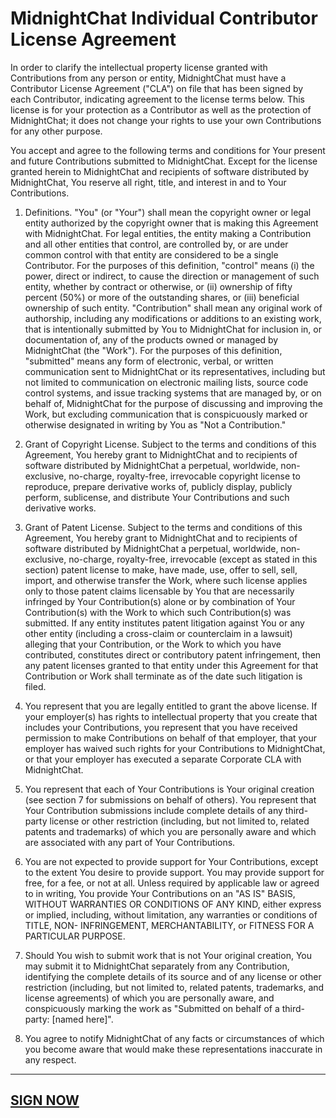 # MidnightChat Individual Contributor License Agreement

In order to clarify the intellectual property license granted with Contributions from any person or entity,
MidnightChat must have a Contributor License Agreement ("CLA") on file that has been signed by each Contributor,
indicating agreement to the license terms below. This license is for your protection as a Contributor as
well as the protection of MidnightChat; it does not change your rights to use your own Contributions for any
other purpose.

You accept and agree to the following terms and conditions for Your present and future Contributions
submitted to MidnightChat. Except for the license granted herein to MidnightChat and recipients of software distributed
by MidnightChat, You reserve all right, title, and interest in and to Your Contributions.

1. Definitions.
"You" (or "Your") shall mean the copyright owner or legal entity authorized by the copyright owner that is making this Agreement with MidnightChat. For legal entities, the entity making a Contribution and all other entities that control, are controlled by, or are under common control with that entity are considered to be a single Contributor. For the purposes of this definition, "control" means (i) the power, direct or indirect, to cause the direction or management of such entity, whether by contract or otherwise, or (ii) ownership of fifty percent (50%) or more of the outstanding shares, or (iii) beneficial ownership of such entity.
"Contribution" shall mean any original work of authorship, including any modifications or additions to an existing work, that is intentionally submitted by You to MidnightChat for inclusion in, or documentation of, any of the products owned or managed by MidnightChat (the "Work"). For the purposes of this definition, "submitted" means any form of electronic, verbal, or written communication sent to MidnightChat or its representatives, including but not limited to communication on electronic mailing lists, source code control systems, and issue tracking systems that are managed by, or on behalf of, MidnightChat for the purpose of discussing and improving the Work, but excluding communication that is conspicuously marked or otherwise designated in writing by You as "Not a Contribution."

2. Grant of Copyright License.
Subject to the terms and conditions of this Agreement, You hereby grant to MidnightChat and to recipients of software distributed by MidnightChat a perpetual, worldwide, non-exclusive, no-charge, royalty-free, irrevocable copyright license to reproduce, prepare derivative works of, publicly display, publicly perform, sublicense, and distribute Your Contributions and such derivative works.

3. Grant of Patent License.
Subject to the terms and conditions of this Agreement, You hereby grant to MidnightChat and to recipients of software distributed by MidnightChat a perpetual, worldwide, non-exclusive, no-charge, royalty-free, irrevocable (except as stated in this section) patent license to make, have made, use, offer to sell, sell, import, and otherwise transfer the Work, where such license applies only to those patent claims licensable by You that are necessarily infringed by Your Contribution(s) alone or by combination of Your Contribution(s) with the Work to which such Contribution(s) was submitted. If any entity institutes patent litigation against You or any other entity (including a cross-claim or counterclaim in a lawsuit) alleging that your Contribution, or the Work to which you have contributed, constitutes direct or contributory patent infringement, then any patent licenses granted to that entity under this Agreement for that Contribution or Work shall terminate as of the date such litigation is filed.

4. You represent that you are legally entitled to grant the above license. If your employer(s) has rights to intellectual property that you create that includes your Contributions, you represent that you have received permission to make Contributions on behalf of that employer, that your employer has waived such rights for your Contributions to MidnightChat, or that your employer has executed a separate Corporate CLA with MidnightChat.

5. You represent that each of Your Contributions is Your original creation (see section 7 for submissions on behalf of others). You represent that Your Contribution submissions include complete details of any third-party license or other restriction (including, but not limited to, related patents and trademarks) of which you are personally aware and which are associated with any part of Your Contributions.

6. You are not expected to provide support for Your Contributions, except to the extent You desire to provide support. You may provide support for free, for a fee, or not at all. Unless required by applicable law or agreed to in writing, You provide Your Contributions on an "AS IS" BASIS, WITHOUT WARRANTIES OR CONDITIONS OF ANY KIND, either express or implied, including, without limitation, any warranties or conditions of TITLE, NON- INFRINGEMENT, MERCHANTABILITY, or FITNESS FOR A PARTICULAR PURPOSE.

7. Should You wish to submit work that is not Your original creation, You may submit it to MidnightChat separately from any Contribution, identifying the complete details of its source and of any license or other restriction (including, but not limited to, related patents, trademarks, and license agreements) of which you are personally aware, and conspicuously marking the work as "Submitted on behalf of a third-party: [named here]".

8. You agree to notify MidnightChat of any facts or circumstances of which you become aware that would make these representations inaccurate in any respect.

---

## [SIGN NOW](https://docs.google.com/forms/d/e/1FAIpQLSfmtJDHzFOJTzIv5jZ-gHRxVU0ysTdIMJakv1xgUUCu_RGeKQ/formResponse)
